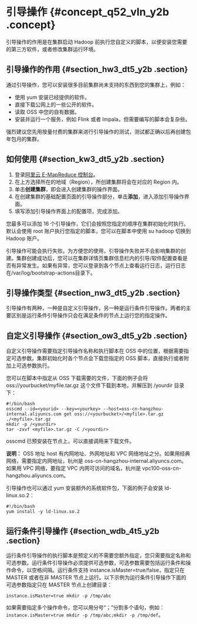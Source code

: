# 引导操作 {#concept_q52_vln_y2b .concept}

引导操作的作用是在集群启动 Hadoop 前执行您自定义的脚本，以便安装您需要的第三方软件，或者修改集群运行环境。

## 引导操作的作用 {#section_hw3_dt5_y2b .section}

通过引导操作，您可以安装很多目前集群尚未支持的东西到您的集群上，例如：

-   使用 yum 安装已经提供的软件。
-   直接下载公网上的一些公开的软件。
-   读取 OSS 中您的自有数据。
-   安装并运行一个服务，例如 Flink 或者 Impala，但需要编写的脚本会复杂些。

强烈建议您先用按量付费的集群来进行引导操作的测试，测试都正确以后再创建包年包月的集群。

## 如何使用 {#section_kw3_dt5_y2b .section}

1.  登录[阿里云 E-MapReduce 控制台](https://emr.console.aliyun.com/)。
2.  在上方选择所在的地域（Region），所创建集群将会在对应的 Region 内。
3.  单击**创建集群**，即会进入创建集群的操作界面。
4.  在创建集群的基础配置页面的引导操作部分，单击**添加**，进入添加引导操作界面。
5.  填写添加引导操作界面上的配置项，完成添加。

您最多可以添加 16 个引导操作，它们会按照您指定的顺序在集群初始化时执行。默认会使用 root 账户执行您指定的脚本，您可以在脚本中使用 su hadoop 切换到 Hadoop 账户。

引导操作可能会执行失败。为方便您的使用，引导操作失败并不会影响集群的创建。集群创建成功后，您可以在集群详情页集群信息栏内的引导/软件配置查看是否有异常发生。如果有异常，您可以登录到各个节点上查看运行日志，运行日志在/var/log/bootstrap-actions目录下。

## 引导操作类型 {#section_nw3_dt5_y2b .section}

引导操作有两种，一种是自定义引导操作，另一种是运行条件引导操作。两者的主要区别是运行条件引导操作只会在满足条件的节点上运行您的指定操作。

## 自定义引导操作 {#section_ow3_dt5_y2b .section}

自定义引导操作需要指定引导操作名称和执行脚本在 OSS 中的位置，根据需要指定可选参数。集群初始化时各个节点会下载您指定的 OSS 脚本，直接执行或者附加上可选参数执行。

您可以在脚本中指定从 OSS 下载需要的文件，下面的例子会将 oss://yourbucket/myfile.tar.gz 这个文件下载到本地，并解压到 /yourdir 目录下：

```
#!/bin/bash
osscmd --id=<yourid> --key=<yourkey> --host=oss-cn-hangzhou-internal.aliyuncs.com get oss://<yourbucket>/<myfile>.tar.gz ./<myfile>.tar.gz
mkdir -p /<yourdir>
tar -zxvf <myfile>.tar.gz -C /<yourdir>
```

osscmd 已预安装在节点上，可以直接调用来下载文件。

**说明：** OSS 地址 host 有内网地址、外网地址和 VPC 网络地址之分。如果用经典网络，需要指定内网地址，杭州是 oss-cn-hangzhou-internal.aliyuncs.com。如果用 VPC 网络，要指定 VPC 内网可访问的域名，杭州是 vpc100-oss-cn-hangzhou.aliyuncs.com。

引导操作也可以通过 yum 安装额外的系统软件包，下面的例子会安装 ld-linux.so.2：

```
#!/bin/bash
yum install -y ld-linux.so.2
```

## 运行条件引导操作 {#section_wdb_4t5_y2b .section}

运行条件引导操作的执行脚本是预定义的不需要您额外指定，您只需要指定名称和可选参数。运行条件引导操作必须提供可选参数，可选参数需要包括运行条件和操作命令，以空格间隔。运行条件支持 instance.isMaster=true/false，指定只在 MASTER 或者在非 MASTER 节点上运行。以下示例为运行条件引导操作下面的可选参数指定只在 MASTER 节点上创建目录：

```
instance.isMaster=true mkdir -p /tmp/abc
```

如果需要指定多个操作命令，您可以用分号“；”分割多个语句，例如：`instance.isMaster=true mkdir -p /tmp/abc;mkdir -p /tmp/def`。

